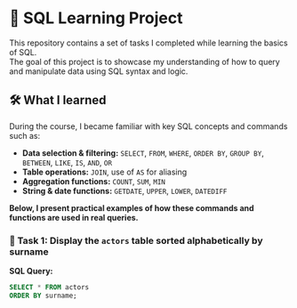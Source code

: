 # 🧠 SQL Learning Project

This repository contains a set of tasks I completed while learning the basics of SQL.  
The goal of this project is to showcase my understanding of how to query and manipulate data using SQL syntax and logic.

## 🛠️ What I learned

During the course, I became familiar with key SQL concepts and commands such as:

- **Data selection & filtering:** `SELECT`, `FROM`, `WHERE`, `ORDER BY`, `GROUP BY`, `BETWEEN`, `LIKE`, `IS`, `AND`, `OR`
- **Table operations:** `JOIN`, use of `AS` for aliasing
- **Aggregation functions:** `COUNT`, `SUM`, `MIN`
- **String & date functions:** `GETDATE`, `UPPER`, `LOWER`, `DATEDIFF`

**Below, I present practical examples of how these commands and functions are used in real queries.**

### 🧾 Task 1: Display the `actors` table sorted alphabetically by surname

**SQL Query:**
```sql
SELECT * FROM actors
ORDER BY surname;
